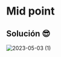 # Mid point

## Solución 😎
![2023-05-03 (1)](https://user-images.githubusercontent.com/52138695/236652137-d8b459ca-e39f-46f8-b109-9c2a7fd47dca.png)
